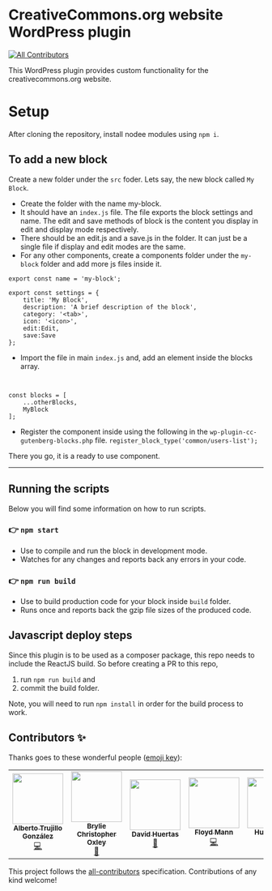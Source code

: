 # CreativeCommons.org website WordPress plugin

<!-- ALL-CONTRIBUTORS-BADGE:START - Do not remove or modify this section -->
[![All Contributors](https://img.shields.io/badge/all_contributors-7-orange.svg?style=flat-square)](#contributors-)
<!-- ALL-CONTRIBUTORS-BADGE:END -->

This WordPress plugin provides custom functionality for the creativecommons.org website.

# Setup
After cloning the repository, install nodee modules using `npm i`.

## To add a new block
Create a new folder under the `src` foder. Lets say, the new block called `My Block`.
- Create the folder with the name my-block.
- It should have an `index.js` file. The file exports the block settings and name. The edit and save methods of block is the content you display in edit and display mode respectively.
- There should be an edit.js and a save.js in the folder. It can just be a single file if display and edit modes are the same.
- For any other components, create a components folder under the `my-block` folder and add more js files inside it.
```
export const name = 'my-block';

export const settings = {
    title: 'My Block',
    description: 'A brief description of the block',
    category: '<tab>',
    icon: '<icon>',
    edit:Edit,
    save:Save
};
```
- Import the file in main `index.js` and, add an element inside the blocks array.
```import * as MyBlock from './my-block/index'


const blocks = [
    ...otherBlocks,
    MyBlock
];
```
- Register the component inside using the following in the `wp-plugin-cc-gutenberg-blocks.php` file.
`register_block_type('common/users-list');`

There you go, it is a ready to use component.

---

## Running the scripts
Below you will find some information on how to run scripts.

### 👉  `npm start`
- Use to compile and run the block in development mode.
- Watches for any changes and reports back any errors in your code.

### 👉  `npm run build`
- Use to build production code for your block inside `build` folder.
- Runs once and reports back the gzip file sizes of the produced code.

## Javascript deploy steps
Since this plugin is to be used as a composer package, this repo needs to include the ReactJS build. So before creating a PR to this repo, 
1. run `npm run build` and 
2. commit the build folder.

Note, you will need to run `npm install` in order for the build process to work.

## Contributors ✨

Thanks goes to these wonderful people ([emoji key](https://allcontributors.org/docs/en/emoji-key)):

<!-- ALL-CONTRIBUTORS-LIST:START - Do not remove or modify this section -->
<!-- prettier-ignore-start -->
<!-- markdownlint-disable -->
<table>
  <tr>
    <td align="center"><a href="http://altrugon.com"><img src="https://avatars.githubusercontent.com/u/398069?v=4?s=100" width="100px;" alt=""/><br /><sub><b>Alberto Trujillo González</b></sub></a><br /><a href="https://github.com/creativecommons/wp-plugin-creativecommons-website/commits?author=altrugon" title="Code">💻</a></td>
    <td align="center"><a href="http://linkedin.com/in/brylie-christopher-oxley/"><img src="https://avatars.githubusercontent.com/u/17307?v=4?s=100" width="100px;" alt=""/><br /><sub><b>Brylie Christopher Oxley</b></sub></a><br /><a href="https://github.com/creativecommons/wp-plugin-creativecommons-website/commits?author=brylie" title="Documentation">📖</a></td>
    <td align="center"><a href="http://davidhuertas.dev"><img src="https://avatars.githubusercontent.com/u/77805983?v=4?s=100" width="100px;" alt=""/><br /><sub><b>David Huertas</b></sub></a><br /><a href="#maintenance-ikurotime" title="Maintenance">🚧</a></td>
    <td align="center"><a href="https://github.com/fmann"><img src="https://avatars.githubusercontent.com/u/711497?v=4?s=100" width="100px;" alt=""/><br /><sub><b>Floyd Mann</b></sub></a><br /><a href="https://github.com/creativecommons/wp-plugin-creativecommons-website/commits?author=fmann" title="Code">💻</a></td>
    <td align="center"><a href="http://hugo.solar"><img src="https://avatars.githubusercontent.com/u/894708?v=4?s=100" width="100px;" alt=""/><br /><sub><b>Hugo Solar</b></sub></a><br /><a href="https://github.com/creativecommons/wp-plugin-creativecommons-website/commits?author=hugosolar" title="Code">💻</a></td>
    <td align="center"><a href="http://kritigodey.com"><img src="https://avatars.githubusercontent.com/u/287034?v=4?s=100" width="100px;" alt=""/><br /><sub><b>Kriti Godey</b></sub></a><br /><a href="https://github.com/creativecommons/wp-plugin-creativecommons-website/pulls?q=is%3Apr+reviewed-by%3Akgodey" title="Reviewed Pull Requests">👀</a></td>
    <td align="center"><a href="https://github.com/shailee-m"><img src="https://avatars.githubusercontent.com/u/10625985?v=4?s=100" width="100px;" alt=""/><br /><sub><b>Shailee Mehta</b></sub></a><br /><a href="https://github.com/creativecommons/wp-plugin-creativecommons-website/commits?author=shailee-m" title="Code">💻</a> <a href="https://github.com/creativecommons/wp-plugin-creativecommons-website/commits?author=shailee-m" title="Documentation">📖</a></td>
  </tr>
</table>

<!-- markdownlint-restore -->
<!-- prettier-ignore-end -->

<!-- ALL-CONTRIBUTORS-LIST:END -->

This project follows the [all-contributors](https://github.com/all-contributors/all-contributors) specification. Contributions of any kind welcome!
